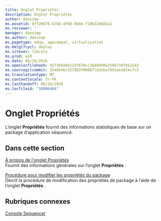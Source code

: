 ```yaml
---
title: Onglet Propriétés
description: Onglet Propriétés
author: dansimp
ms.assetid: 6ff20678-6766-4f0d-8bbb-f19b224682a1
ms.reviewer: ''
manager: dansimp
ms.author: dansimp
ms.pagetype: mdop, appcompat, virtualization
ms.mktglfcycl: deploy
ms.sitesec: library
ms.prod: w10
ms.date: 06/16/2016
ms.openlocfilehash: 9273bb8de1137670cc36d9d90a258b738fb52143
ms.sourcegitcommit: 354664bc527d93f80687cd2eba70d1eea024c7c3
ms.translationtype: MT
ms.contentlocale: fr-FR
ms.lasthandoff: 06/26/2020
ms.locfileid: "10806466"
---
```

# Onglet Propriétés


L’onglet **Propriétés** fournit des informations statistiques de base sur un package d’application séquencé.

## Dans cette section


<a href="" id="about-the-properties-tab"></a>[À propos de l'onglet Propriétés](about-the-properties-tab.md)  
Fournit des informations générales sur l’onglet **Propriétés** .

<a href="" id="how-to-change-package-properties"></a>[Procédure pour modifier les propriétés du package](how-to-change-package-properties.md)  
Décrit la procédure de modification des propriétés de package à l’aide de l’onglet **Propriétés** .

## Rubriques connexes


[Console Sequencer](sequencer-console.md)

 

 





